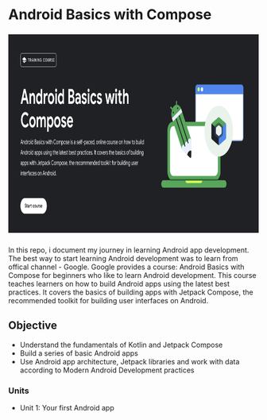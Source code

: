 # Android Basics with Compose
###

<div align="left">
  <img height="400" src= "android-banner.png" />
</div>

###
In this repo, i document my journey in learning Android app development. The best way to start learning Android development was to learn from offical channel - Google. Google provides a course: Android Basics with Compose for beginners who like to learn Android development. This course teaches learners on how to build Android apps using the latest best practices. It covers the basics of building apps with Jetpack Compose, the recommended toolkit for building user interfaces on Android.
## Objective
- Understand the fundamentals of Kotlin and Jetpack Compose
- Build a series of basic Android apps
- Use Android app architecture, Jetpack libraries and work with data according to Modern Android Development practices

### Units
- Unit 1: Your first Android app
